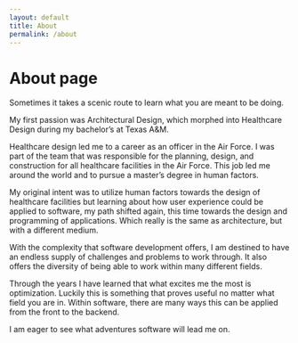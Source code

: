 ```yaml
---
layout: default
title: About
permalink: /about
---
```


# About page

Sometimes it takes a scenic route to learn what you are meant to be doing.

My first passion was Architectural Design, which morphed into Healthcare Design during my bachelor’s at Texas A&M. 

Healthcare design led me to a career as an officer in the Air Force. I was part of the team that was responsible for the planning, design, and construction for all healthcare facilities in the Air Force. This job led me around the world and to pursue a master’s degree in human factors. 

My original intent was to utilize human factors towards the design of healthcare facilities but learning about how user experience could be applied to software, my path shifted again, this time towards the design and programming of applications. Which really is the same as architecture, but with a different medium.

With the complexity that software development offers, I am destined to have an endless supply of challenges and problems to work through. It also offers the diversity of being able to work within many different fields. 

Through the years I have learned that what excites me the most is optimization. Luckily this is something that proves useful no matter what field you are in. Within software, there are many ways this can be applied from the front to the backend.

I am eager to see what adventures software will lead me on.
